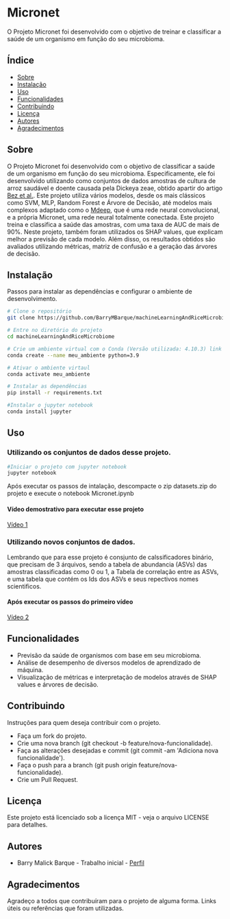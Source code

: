 # Micronet

O Projeto Micronet foi desenvolvido com o objetivo de treinar e classificar a saúde de um organismo em função do seu microbioma.

## Índice

- [Sobre](#sobre)
- [Instalação](#instalação)
- [Uso](#uso)
- [Funcionalidades](#funcionalidades)
- [Contribuindo](#contribuindo)
- [Licença](#licença)
- [Autores](#autores)
- [Agradecimentos](#agradecimentos)

## Sobre

O Projeto Micronet foi desenvolvido com o objetivo de classificar a saúde de um organismo em função do seu microbioma. Especificamente, ele foi desenvolvido utilizando como conjuntos de dados amostras de cultura de arroz saudável e doente causada pela Dickeya zeae, obtido apartir do artigo [Bez et al.](https://enviromicro-journals.onlinelibrary.wiley.com/doi/10.1111/1462-2920.15726). Este projeto utiliza vários modelos, desde os mais clássicos como SVM, MLP, Random Forest e Árvore de Decisão, até modelos mais complexos adaptado como o [Mdeep](https://github.com/lichen-lab/MDeep), que é uma rede neural convolucional, e a própria Micronet, uma rede neural totalmente conectada. Este projeto treina e classifica a saúde das amostras, com uma taxa de AUC de mais de 90%. Neste projeto, também foram utilizados os SHAP values, que explicam melhor a previsão de cada modelo. Além disso, os resultados obtidos são avaliados utilizando métricas, matriz de confusão e a geração das árvores de decisão.

## Instalação

Passos para instalar as dependências e configurar o ambiente de desenvolvimento.

```bash
# Clone o repositório
git clone https://github.com/BarryMBarque/machineLearningAndRiceMicrobiome.git

# Entre no diretório do projeto
cd machineLearningAndRiceMicrobiome

# Crie um ambiente virtual com o Conda (Versão utilizada: 4.10.3) link para instalação: https://conda.io/projects/conda/en/latest/user-guide/install/index.html
conda create --name meu_ambiente python=3.9

# Ativar o ambiente virtaul
conda activate meu_ambiente

# Instalar as dependências
pip install -r requirements.txt

#Instalar o jupyter notebook
conda install jupyter
```

## Uso
### Utilizando os conjuntos de dados desse projeto.
```bash
#Iniciar o projeto com jupyter notebook
jupyter notebook
```
Após executar os passos de intalação, descompacte o zip datasets.zip do projeto e execute o notebook Micronet.ipynb
#### Vídeo demostrativo para executar esse projeto
[Vídeo 1](https://drive.google.com/file/d/1TsKZFqV2b6tgyEtL5I9PBXrpTyp9fp7A/view?usp=sharing)

### Utilizando novos conjuntos de dados.
Lembrando que para esse projeto é consjunto de calssificadores binário, que precisam de 3 árquivos, sendo a tabela de abundancia (ASVs) das amostras classificadas como 0 ou 1, a Tabela de correlação entre as ASVs, e uma tabela que contém os Ids dos ASVs e seus repectivos nomes scientificos.
#### Após executar os passos do primeiro vídeo
[Vídeo 2](https://drive.google.com/file/d/1ewfq5HRGmDreDQCnEHy-n3EKO3qMtkmo/view?usp=sharing)


## Funcionalidades

- Previsão da saúde de organismos com base em seu microbioma.
- Análise de desempenho de diversos modelos de aprendizado de máquina.
- Visualização de métricas e interpretação de modelos através de SHAP values e árvores de decisão.

## Contribuindo

Instruções para quem deseja contribuir com o projeto.

- Faça um fork do projeto.
- Crie uma nova branch (git checkout -b feature/nova-funcionalidade).
- Faça as alterações desejadas e commit (git commit -am 'Adiciona nova funcionalidade').
- Faça o push para a branch (git push origin feature/nova-funcionalidade).
- Crie um Pull Request.

## Licença

Este projeto está licenciado sob a licença MIT - veja o arquivo LICENSE para detalhes.

## Autores

- Barry Malick Barque - Trabalho inicial - [Perfil](https://github.com/BarryMBarque)

## Agradecimentos

Agradeço a todos que contribuíram para o projeto de alguma forma.
Links úteis ou referências que foram utilizadas.
